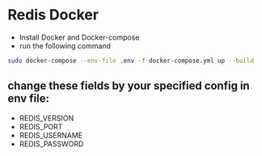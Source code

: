 # Redis Docker

- Install Docker and Docker-compose
- run the following command

```bash
sudo docker-compose --env-file .env -f docker-compose.yml up --build
```

## change these fields by your specified config in env file:

- REDIS_VERSION
- REDIS_PORT
- REDIS_USERNAME
- REDIS_PASSWORD
